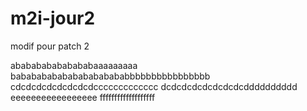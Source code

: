 # m2i-jour2

modif pour patch 2


ababababababababaaaaaaaaa
babababababababababababbbbbbbbbbbbbbbb
cdcdcdcdcdcdcdcdccccccccccccc
dcdcdcdcdcdcdcdcdddddddddd
eeeeeeeeeeeeeeeee
fffffffffffffffffff